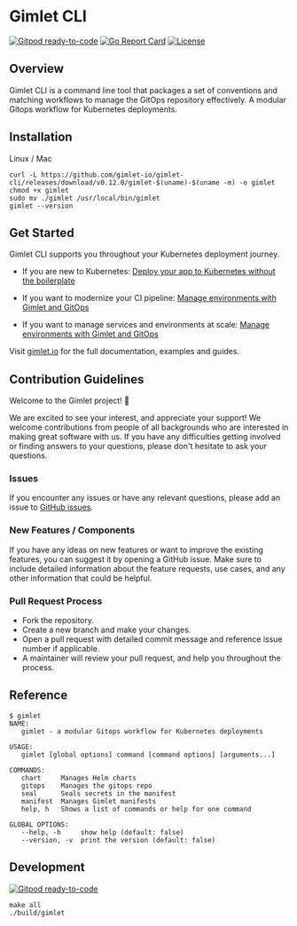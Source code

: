 # Gimlet CLI

[![Gitpod ready-to-code](https://img.shields.io/badge/Gitpod-ready--to--code-blue?logo=gitpod)](https://gitpod.io/#https://github.com/gimlet-io/gimlet-cli)
[![Go Report Card](https://goreportcard.com/badge/github.com/gimlet-io/gimlet-cli)](https://goreportcard.com/report/github.com/gimlet-io/gimlet-cli)
[![License](https://img.shields.io/badge/License-Apache%202.0-blue.svg)](https://opensource.org/licenses/Apache-2.0)

## Overview

Gimlet CLI is a command line tool that packages a set of conventions and matching workflows to manage the GitOps repository effectively. A modular Gitops workflow for Kubernetes deployments.

## Installation

Linux / Mac

```console
curl -L https://github.com/gimlet-io/gimlet-cli/releases/download/v0.12.0/gimlet-$(uname)-$(uname -m) -o gimlet
chmod +x gimlet
sudo mv ./gimlet /usr/local/bin/gimlet
gimlet --version
```

## Get Started

Gimlet CLI supports you throughout your Kubernetes deployment journey.

- If you are new to Kubernetes: [Deploy your app to Kubernetes without the boilerplate](https://gimlet.io/gimlet-cli/deploy-your-app-to-kubernetes-without-the-boilerplate/)

- If you want to modernize your CI pipeline: [Manage environments with Gimlet and GitOps](https://gimlet.io/gimlet-cli/manage-environments-with-gimlet-and-gitops/)

- If you want to manage services and environments at scale: [Manage environments with Gimlet and GitOps](https://gimlet.io/gimlet-cli/manage-environments-with-gimlet-and-gitops/)

Visit [gimlet.io](https://gimlet.io/) for the full documentation, examples and guides.

## Contribution Guidelines

Welcome to the Gimlet project! 🤗 

We are excited to see your interest, and appreciate your support! We welcome contributions from people of all backgrounds who are interested in making great software with us. If you have any difficulties getting involved or finding answers to your questions, please don't hesitate to ask your questions.

### Issues

If you encounter any issues or have any relevant questions, please add an issue to [GitHub issues](https://github.com/gimlet-io/gimlet-cli/issues/new).

### New Features / Components

If you have any ideas on new features or want to improve the existing features, you can suggest it by opening a GitHub issue. Make sure to include detailed information about the feature requests, use cases, and any other information that could be helpful.

### Pull Request Process

* Fork the repository.
* Create a new branch and make your changes.
* Open a pull request with detailed commit message and reference issue number if applicable.
* A maintainer will review your pull request, and help you throughout the process.

## Reference

```
$ gimlet
NAME:
   gimlet - a modular Gitops workflow for Kubernetes deployments

USAGE:
   gimlet [global options] command [command options] [arguments...]

COMMANDS:
   chart     Manages Helm charts
   gitops    Manages the gitops repo
   seal      Seals secrets in the manifest
   manifest  Manages Gimlet manifests
   help, h   Shows a list of commands or help for one command

GLOBAL OPTIONS:
   --help, -h     show help (default: false)
   --version, -v  print the version (default: false)
```

## Development

[![Gitpod ready-to-code](https://img.shields.io/badge/Gitpod-ready--to--code-blue?logo=gitpod)](https://gitpod.io/#https://github.com/gimlet-io/gimlet-cli)

```
make all
./build/gimlet
```
